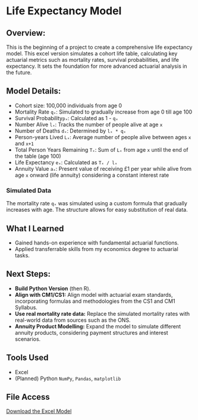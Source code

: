 # Life Expectancy Model

## Overview:
This is the beginning of a project to create a comprehensive life expectancy model. This excel version simulates a cohort life table, calculating key actuarial metrics such as mortality rates, survival probabilities, and life expectancy. It sets the foundation for more advanced actuarial analysis in the future.

## Model Details: 

- Cohort size: 100,000 individuals from age 0
- Mortality Rate `qₓ`: Simulated to gradually increase from age 0 till age 100  
- Survival Probability`pₓ`: Calculated as 1 - `qₓ`
- Number Alive `lₓ`: Tracks the number of people alive at age `x`  
- Number of Deaths `dₓ`: Determined by `lₓ * qₓ`
- Person-years Lived `Lₓ`:  Average number of people alive between ages `x` and `x+1`   
- Total Person Years Remaining `Tₓ`: Sum of `Lₓ` from age `x` until the end of the table (age 100)
- Life Expectancy `eₓ`: Calculated as `Tₓ / lₓ`
- Annuity Value `aₓ`: Present value of receiving £1 per year while alive from age `x` onward (life annuity) considering a constant interest rate

### Simulated Data
The mortality rate `qₓ` was simulated using a custom formula that gradually increases with age. The structure allows for easy substitution of real data.

## What I Learned
- Gained hands-on experience with fundamental actuarial functions.
- Applied transferrable skills from my economics degree to actuarial tasks.
  
## Next Steps:
- **Build Python Version** (then R).
- **Align with CM1/CS1:** Align model with actuarial exam standards, incorporating formulas and methodologies from the CS1 and CM1 Syllabus.
- **Use real mortality rate data:** Replace the simulated mortality rates with real-world data from sources such as the ONS.
- **Annuity Product Modelling:** Expand the model to simulate different annuity products, considering payment structures and interest scenarios.

## Tools Used
- Excel
- (Planned) Python `NumPy`, `Pandas`, `matplotlib`

## File Access
[Download the Excel Model](./Life%20Expectancy%20and%20Annuity%20Model%20(Excel).xlsx)
